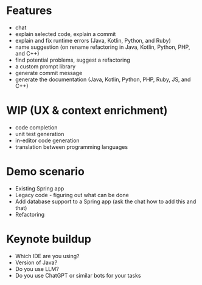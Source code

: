 
# Features

* chat
* explain selected code, explain a commit
* explain and fix runtime errors (Java, Kotlin, Python, and Ruby)
* name suggestion (on rename refactoring in Java, Kotlin, Python, PHP, and C++)
* find potential problems, suggest a refactoring
* a custom prompt library
* generate commit message
* generate the documentation (Java, Kotlin, Python, PHP, Ruby, JS, and C++)

# WIP (UX & context enrichment)
* code completion 
* unit test generation 
* in-editor code generation 
* translation between programming languages 

# Demo scenario
* Existing Spring app
* Legacy code - figuring out what can be done
* Add database support to a Spring app (ask the chat how to add this and that)
* Refactoring

# Keynote buildup
* Which IDE are you using?
* Version of Java?
* Do you use LLM?
* Do you use ChatGPT or similar bots for your tasks
